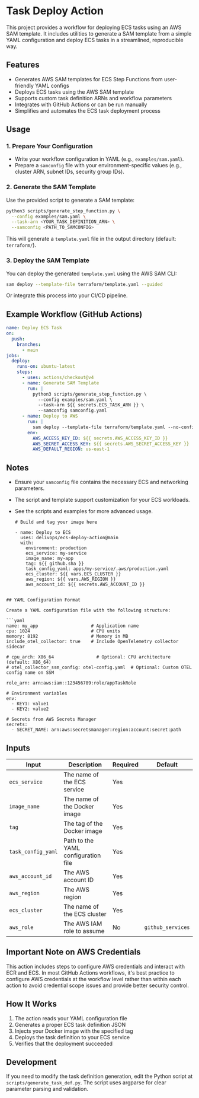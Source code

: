 # Task Deploy Action

This project provides a workflow for deploying ECS tasks using an AWS SAM template. It includes utilities to generate a SAM template from a simple YAML configuration and deploy ECS tasks in a streamlined, reproducible way.

## Features

- Generates AWS SAM templates for ECS Step Functions from user-friendly YAML configs
- Deploys ECS tasks using the AWS SAM template
- Supports custom task definition ARNs and workflow parameters
- Integrates with GitHub Actions or can be run manually
- Simplifies and automates the ECS task deployment process

## Usage

### 1. Prepare Your Configuration

- Write your workflow configuration in YAML (e.g., `examples/sam.yaml`).
- Prepare a `samconfig` file with your environment-specific values (e.g., cluster ARN, subnet IDs, security group IDs).

### 2. Generate the SAM Template

Use the provided script to generate a SAM template:

```bash
python3 scripts/generate_step_function.py \
  --config examples/sam.yaml \
  --task-arn <YOUR_TASK_DEFINITION_ARN> \
  --samconfig <PATH_TO_SAMCONFIG>
```

This will generate a `template.yaml` file in the output directory (default: `terraform/`).

### 3. Deploy the SAM Template

You can deploy the generated `template.yaml` using the AWS SAM CLI:

```bash
sam deploy --template-file terraform/template.yaml --guided
```

Or integrate this process into your CI/CD pipeline.

## Example Workflow (GitHub Actions)

```yaml
name: Deploy ECS Task
on:
  push:
    branches:
      - main
jobs:
  deploy:
    runs-on: ubuntu-latest
    steps:
      - uses: actions/checkout@v4
      - name: Generate SAM Template
        run: |
          python3 scripts/generate_step_function.py \
            --config examples/sam.yaml \
            --task-arn ${{ secrets.ECS_TASK_ARN }} \
            --samconfig samconfig.yaml
      - name: Deploy to AWS
        run: |
          sam deploy --template-file terraform/template.yaml --no-confirm-changeset --no-fail-on-empty-changeset --stack-name my-ecs-task-stack
        env:
          AWS_ACCESS_KEY_ID: ${{ secrets.AWS_ACCESS_KEY_ID }}
          AWS_SECRET_ACCESS_KEY: ${{ secrets.AWS_SECRET_ACCESS_KEY }}
          AWS_DEFAULT_REGION: us-east-1
```

## Notes
- Ensure your `samconfig` file contains the necessary ECS and networking parameters.
- The script and template support customization for your ECS workloads.
- See the scripts and examples for more advanced usage.

      # Build and tag your image here  
      
      - name: Deploy to ECS
        uses: delivops/ecs-deploy-action@main
        with:
          environment: production
          ecs_service: my-service
          image_name: my-app
          tag: ${{ github.sha }}
          task_config_yaml: apps/my-service/.aws/production.yaml
          ecs_cluster: ${{ vars.ECS_CLUSTER }}
          aws_region: ${{ vars.AWS_REGION }}
          aws_account_id: ${{ secrets.AWS_ACCOUNT_ID }}
```

## YAML Configuration Format

Create a YAML configuration file with the following structure:

```yaml
name: my_app                    # Application name
cpu: 1024                       # CPU units
memory: 8192                    # Memory in MB
include_otel_collector: true    # Include OpenTelemetry collector sidecar

# cpu_arch: X86_64                # Optional: CPU architecture (default: X86_64)
# otel_collector_ssm_config: otel-config.yaml  # Optional: Custom OTEL config name on SSM

role_arn: arn:aws:iam::123456789:role/appTaskRole

# Environment variables
env:
  - KEY1: value1
  - KEY2: value2

# Secrets from AWS Secrets Manager
secrets:
  - SECRET_NAME: arn:aws:secretsmanager:region:account:secret:path
```

## Inputs

| Input | Description | Required | Default |
|-------|-------------|----------|---------|
| `ecs_service` | The name of the ECS service | Yes | |
| `image_name` | The name of the Docker image | Yes | |
| `tag` | The tag of the Docker image | Yes | |
| `task_config_yaml` | Path to the YAML configuration file | Yes | |
| `aws_account_id` | The AWS account ID | Yes | |
| `aws_region` | The AWS region | Yes | |
| `ecs_cluster` | The name of the ECS cluster | Yes | |
| `aws_role` | The AWS IAM role to assume | No | `github_services` |

## Important Note on AWS Credentials

This action includes steps to configure AWS credentials and interact with ECR and ECS. In most GitHub Actions workflows, it's best practice to configure AWS credentials at the workflow level rather than within each action to avoid credential scope issues and provide better security control.

## How It Works

1. The action reads your YAML configuration file
2. Generates a proper ECS task definition JSON
3. Injects your Docker image with the specified tag
4. Deploys the task definition to your ECS service
5. Verifies that the deployment succeeded

## Development

If you need to modify the task definition generation, edit the Python script at `scripts/generate_task_def.py`. The script uses argparse for clear parameter parsing and validation.